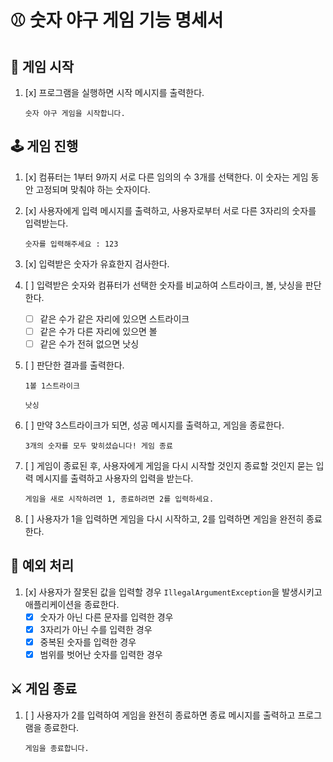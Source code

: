 # ⚾ 숫자 야구 게임 기능 명세서

## 🚩 게임 시작

1. [x] 프로그램을 실행하면 시작 메시지를 출력한다.

    ```
    숫자 야구 게임을 시작합니다.
    ```

## 🕹️ 게임 진행

1. [x] 컴퓨터는 1부터 9까지 서로 다른 임의의 수 3개를 선택한다. 이 숫자는 게임 동안 고정되며 맞춰야 하는 숫자이다.
2. [x] 사용자에게 입력 메시지를 출력하고, 사용자로부터 서로 다른 3자리의 숫자를 입력받는다.

   ```
   숫자를 입력해주세요 : 123
   ```

3. [x] 입력받은 숫자가 유효한지 검사한다.
4. [ ] 입력받은 숫자와 컴퓨터가 선택한 숫자를 비교하여 스트라이크, 볼, 낫싱을 판단한다.
    - [ ] 같은 수가 같은 자리에 있으면 스트라이크
    - [ ] 같은 수가 다른 자리에 있으면 볼
    - [ ] 같은 수가 전혀 없으면 낫싱
5. [ ] 판단한 결과를 출력한다.

   ```
   1볼 1스트라이크
   ```

   ```
   낫싱
   ```

6. [ ] 만약 3스트라이크가 되면, 성공 메시지를 출력하고, 게임을 종료한다.

   ```
   3개의 숫자를 모두 맞히셨습니다! 게임 종료
   ```

7. [ ] 게임이 종료된 후, 사용자에게 게임을 다시 시작할 것인지 종료할 것인지 묻는 입력 메시지를 출력하고 사용자의 입력을 받는다.

   ```
   게임을 새로 시작하려면 1, 종료하려면 2를 입력하세요.
   ```

8. [ ] 사용자가 1을 입력하면 게임을 다시 시작하고, 2를 입력하면 게임을 완전히 종료한다.

## 👾 예외 처리

1. [x] 사용자가 잘못된 값을 입력할 경우 `IllegalArgumentException`을 발생시키고 애플리케이션을 종료한다.
    - [x] 숫자가 아닌 다른 문자를 입력한 경우
    - [x] 3자리가 아닌 수를 입력한 경우
    - [x] 중복된 숫자를 입력한 경우
    - [x] 범위를 벗어난 숫자를 입력한 경우

## ⚔️ 게임 종료

1. [ ] 사용자가 2를 입력하여 게임을 완전히 종료하면 종료 메시지를 출력하고 프로그램을 종료한다.

   ```
   게임을 종료합니다.
   ```